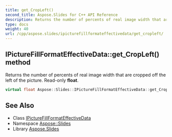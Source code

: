 ```yaml
---
title: get_CropLeft()
second_title: Aspose.Slides for C++ API Reference
description: Returns the number of percents of real image width that are cropped off the left of the picture. Read-only float.
type: docs
weight: 40
url: /cpp/aspose.slides/ipicturefillformateffectivedata/get_cropleft/
---
```

## IPictureFillFormatEffectiveData::get_CropLeft() method


Returns the number of percents of real image width that are cropped off the left of the picture. Read-only **float**.

```cpp
virtual float Aspose::Slides::IPictureFillFormatEffectiveData::get_CropLeft()=0
```

## See Also

* Class [IPictureFillFormatEffectiveData](./)
* Namespace [Aspose::Slides](../)
* Library [Aspose.Slides](../../)